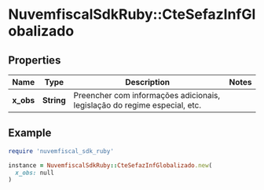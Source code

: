 # NuvemfiscalSdkRuby::CteSefazInfGlobalizado

## Properties

| Name | Type | Description | Notes |
| ---- | ---- | ----------- | ----- |
| **x_obs** | **String** | Preencher com informações adicionais, legislação do regime especial, etc. |  |

## Example

```ruby
require 'nuvemfiscal_sdk_ruby'

instance = NuvemfiscalSdkRuby::CteSefazInfGlobalizado.new(
  x_obs: null
)
```

